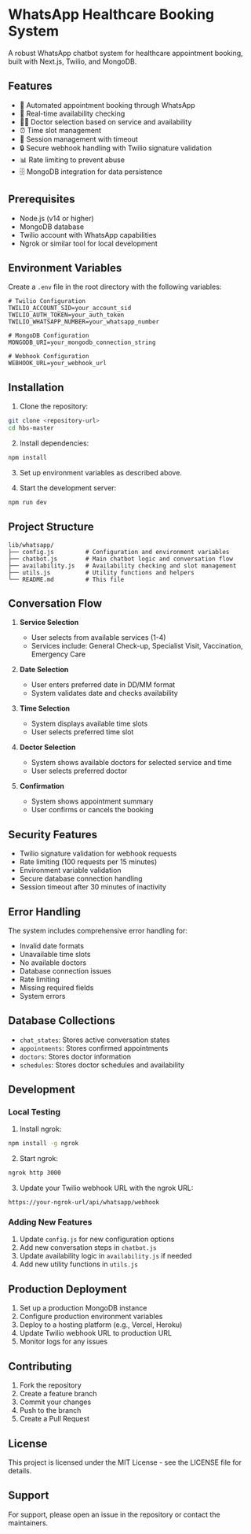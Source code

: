 # WhatsApp Healthcare Booking System

A robust WhatsApp chatbot system for healthcare appointment booking, built with Next.js, Twilio, and MongoDB.

## Features

- 🤖 Automated appointment booking through WhatsApp
- 📅 Real-time availability checking
- 👨‍⚕️ Doctor selection based on service and availability
- ⏰ Time slot management
- 🔄 Session management with timeout
- 🔒 Secure webhook handling with Twilio signature validation
- 📊 Rate limiting to prevent abuse
- 🗄️ MongoDB integration for data persistence

## Prerequisites

- Node.js (v14 or higher)
- MongoDB database
- Twilio account with WhatsApp capabilities
- Ngrok or similar tool for local development

## Environment Variables

Create a `.env` file in the root directory with the following variables:

```env
# Twilio Configuration
TWILIO_ACCOUNT_SID=your_account_sid
TWILIO_AUTH_TOKEN=your_auth_token
TWILIO_WHATSAPP_NUMBER=your_whatsapp_number

# MongoDB Configuration
MONGODB_URI=your_mongodb_connection_string

# Webhook Configuration
WEBHOOK_URL=your_webhook_url
```

## Installation

1. Clone the repository:
```bash
git clone <repository-url>
cd hbs-master
```

2. Install dependencies:
```bash
npm install
```

3. Set up environment variables as described above.

4. Start the development server:
```bash
npm run dev
```

## Project Structure

```
lib/whatsapp/
├── config.js         # Configuration and environment variables
├── chatbot.js        # Main chatbot logic and conversation flow
├── availability.js   # Availability checking and slot management
├── utils.js          # Utility functions and helpers
└── README.md         # This file
```

## Conversation Flow

1. **Service Selection**
   - User selects from available services (1-4)
   - Services include: General Check-up, Specialist Visit, Vaccination, Emergency Care

2. **Date Selection**
   - User enters preferred date in DD/MM format
   - System validates date and checks availability

3. **Time Selection**
   - System displays available time slots
   - User selects preferred time slot

4. **Doctor Selection**
   - System shows available doctors for selected service and time
   - User selects preferred doctor

5. **Confirmation**
   - System shows appointment summary
   - User confirms or cancels the booking

## Security Features

- Twilio signature validation for webhook requests
- Rate limiting (100 requests per 15 minutes)
- Environment variable validation
- Secure database connection handling
- Session timeout after 30 minutes of inactivity

## Error Handling

The system includes comprehensive error handling for:
- Invalid date formats
- Unavailable time slots
- No available doctors
- Database connection issues
- Rate limiting
- Missing required fields
- System errors

## Database Collections

- `chat_states`: Stores active conversation states
- `appointments`: Stores confirmed appointments
- `doctors`: Stores doctor information
- `schedules`: Stores doctor schedules and availability

## Development

### Local Testing

1. Install ngrok:
```bash
npm install -g ngrok
```

2. Start ngrok:
```bash
ngrok http 3000
```

3. Update your Twilio webhook URL with the ngrok URL:
```
https://your-ngrok-url/api/whatsapp/webhook
```

### Adding New Features

1. Update `config.js` for new configuration options
2. Add new conversation steps in `chatbot.js`
3. Update availability logic in `availability.js` if needed
4. Add new utility functions in `utils.js`

## Production Deployment

1. Set up a production MongoDB instance
2. Configure production environment variables
3. Deploy to a hosting platform (e.g., Vercel, Heroku)
4. Update Twilio webhook URL to production URL
5. Monitor logs for any issues

## Contributing

1. Fork the repository
2. Create a feature branch
3. Commit your changes
4. Push to the branch
5. Create a Pull Request

## License

This project is licensed under the MIT License - see the LICENSE file for details.

## Support

For support, please open an issue in the repository or contact the maintainers. 